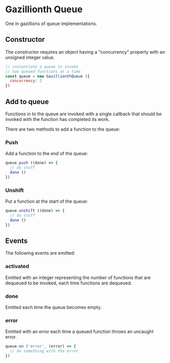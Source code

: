 # Gazillionth Queue

One in gazillions of queue implementations. 

## Constructor

The constructor requires an object having a "concurrency" property with an unsigned integer value.

```js
// instantiate a queue to invoke
// two queued functions at a time 
const queue = new GazillionthQueue ({
  concurrency: 2
})
```

## Add to queue 

Functions in to the queue are invoked with a single callback 
that should be invoked with the function has completed its work.

There are two methods to add a function to the queue: 

### Push

Add a function to the end of the queue:

```js
queue.push ((done) => {
  // do stuff
  done ()
})
```

### Unshift

Put a function at the start of the queue:

```js
queue.unshift ((done) => {
  // do stuff
  done ()
})
```

## Events

The following events are emitted:

### activated

Emitted with an integer representing the number of functions that are dequeued to be invoked, each time functions are dequeued.

### done

Emitted each time the queue becomes empty.

### error

Emitted with an error each time a queued function throws an uncaught error.

```js
queue.on ('error', (error) => {
  // do something with the error
})
```

